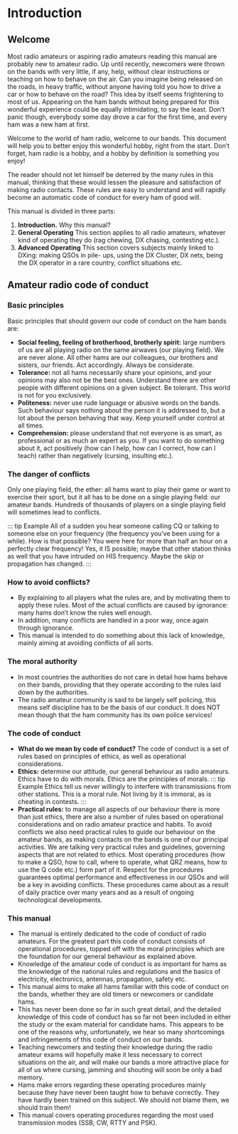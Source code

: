 # Introduction

## Welcome

Most radio amateurs or aspiring radio amateurs reading this manual are probably new to amateur radio. Up until recently, newcomers were thrown on the bands with very little, if any, help, without clear instructions or teaching on how to behave on the air. Can you imagine being released on the roads, in heavy traffic, without anyone having told you how to drive a car or how to behave on the road? This idea by itself seems frightening to most of us. Appearing on the ham bands without being prepared for this wonderful experience could be equally intimidating, to say the least. Don’t panic though, everybody some day drove a car for the first time, and every ham was a new ham at first.

Welcome to the world of ham radio, welcome to our bands. This document will help you to better enjoy this wonderful hobby, right from the start. Don’t forget, ham radio is a hobby, and a hobby by definition is something you enjoy!

The reader should not let himself be deterred by the many rules in this manual, thinking that these would lessen the pleasure and satisfaction of making radio contacts. These rules are easy to understand and will rapidly become an automatic code of conduct for every ham of good will.

This manual is divided in three parts:

1.  **Introduction.** Why this manual?
2.  **General Operating** This section applies to all radio amateurs, whatever kind of operating they do (rag chewing, DX chasing, contesting etc.).
3.  **Advanced Operating** This section covers subjects mainly linked to DXing: making QSOs in pile- ups, using the DX Cluster, DX nets, being the DX operator in a rare country, conflict situations etc.

## Amateur radio code of conduct

### Basic principles

Basic principles that should govern our code of conduct on the ham bands are:

- **Social feeling, feeling of brotherhood, brotherly spirit:** large numbers of us are all playing radio on the same airwaves (our playing field). We are never alone. All other hams are our colleagues, our brothers and sisters, our friends. Act accordingly. Always be considerate.
- **Tolerance:** not all hams necessarily share your opinions, and your opinions may also not be the best ones. Understand there are other people with different opinions on a given subject. Be tolerant. This world is not for you exclusively.
- **Politeness:** never use rude language or abusive words on the bands. Such behaviour says nothing about the person it is addressed to, but a lot about the person behaving that way. Keep yourself under control at all times.
- **Comprehension:** please understand that not everyone is as smart, as professional or as much an expert as you. If you want to do something about it, act positively (how can I help, how can I correct, how can I teach) rather than negatively (cursing, insulting etc.).

### The danger of conflicts

Only one playing field, the ether: all hams want to play their game or want to exercise their sport, but it all has to be done on a single playing field: our amateur bands. Hundreds of thousands of players on a single playing field will sometimes lead to conflicts.

::: tip Example
All of a sudden you hear someone calling CQ or talking to someone else on your frequency (the frequency you’ve been using for a while). How is that possible? You were here for more than half an hour on a perfectly clear frequency! Yes, it IS possible; maybe that other station thinks as well that you have intruded on HIS frequency. Maybe the skip or propagation has changed.
:::

### How to avoid conflicts?

- By explaining to all players what the rules are, and by motivating them to apply these rules. Most of the actual conflicts are caused by ignorance: many hams don’t know the rules well enough.
- In addition, many conflicts are handled in a poor way, once again through ignorance.
- This manual is intended to do something about this lack of knowledge, mainly aiming at avoiding conflicts of all sorts.

### The moral authority

- In most countries the authorities do not care in detail how hams behave on their bands, providing that they operate according to the rules laid down by the authorities.
- The radio amateur community is said to be largely self policing, this means self discipline has to be the basis of our conduct. It does NOT mean though that the ham community has its own police services!

### The code of conduct

- **What do we mean by code of conduct?** The code of conduct is a set of rules based on principles of ethics, as well as operational considerations.
- **Ethics:** determine our attitude, our general behaviour as radio amateurs. Ethics have to do with morals. Ethics are the principles of morals.
  ::: tip Example
  Ethics tell us never willingly to interfere with transmissions from other stations. This is a moral rule. Not living by it is immoral, as is cheating in contests.
  :::
- **Practical rules:** to manage all aspects of our behaviour there is more than just ethics, there are also a number of rules based on operational considerations and on radio amateur practice and habits. To avoid conflicts we also need practical rules to guide our behaviour on the amateur bands, as making contacts on the bands is one of our principal activities. We are talking very practical rules and guidelines, governing aspects that are not related to ethics. Most operating procedures (how to make a QSO, how to call, where to operate, what QRZ means, how to use the Q code etc.) form part of it. Respect for the procedures guarantees optimal performance and effectiveness in our QSOs and will be a key in avoiding conflicts. These procedures came about as a result of daily practice over many years and as a result of ongoing technological developments.

### This manual

- The manual is entirely dedicated to the code of conduct of radio amateurs. For the greatest part this code of conduct consists of operational procedures, topped off with the moral principles which are the foundation for our general behaviour as explained above.
- Knowledge of the amateur code of conduct is as important for hams as the knowledge of the national rules and regulations and the basics of electricity, electronics, antennas, propagation, safety etc.
- This manual aims to make all hams familiar with this code of conduct on the bands, whether they are old timers or newcomers or candidate hams.
- This has never been done so far in such great detail, and the detailed knowledge of this code of conduct has so far not been included in either the study or the exam material for candidate hams. This appears to be one of the reasons why, unfortunately, we hear so many shortcomings and infringements of this code of conduct on our bands.
- Teaching newcomers and testing their knowledge during the radio amateur exams will hopefully make it less necessary to correct situations on the air, and will make our bands a more attractive place for all of us where cursing, jamming and shouting will soon be only a bad memory.
- Hams make errors regarding these operating procedures mainly because they have never been taught how to behave correctly. They have hardly been trained on this subject. We should not blame them, we should train them!
- This manual covers operating procedures regarding the most used transmission modes (SSB, CW, RTTY and PSK).
